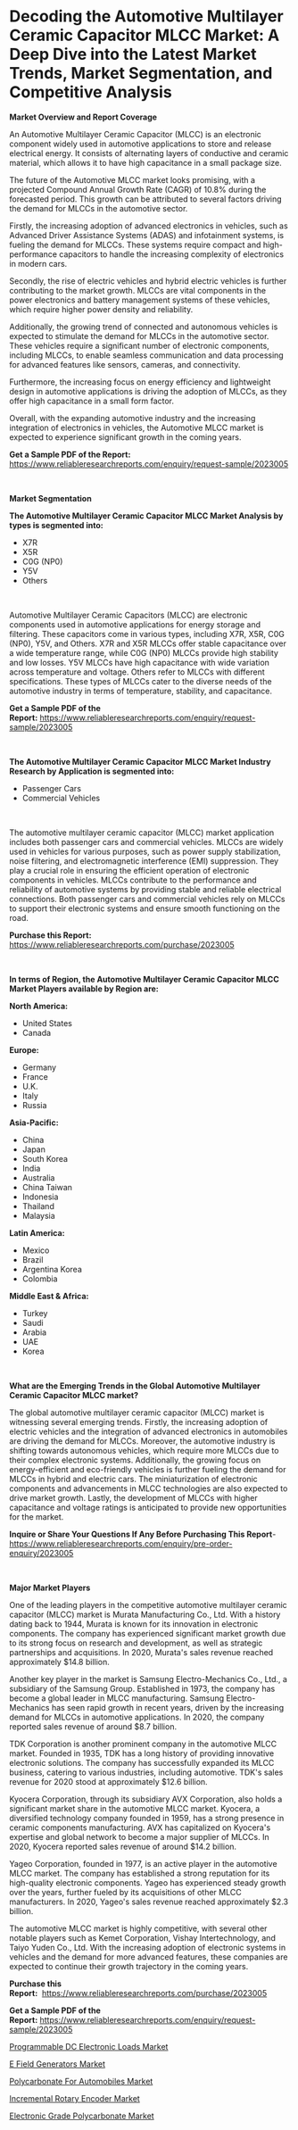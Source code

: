<p><h1>Decoding the Automotive Multilayer Ceramic Capacitor MLCC Market: A Deep Dive into the Latest Market Trends, Market Segmentation, and Competitive Analysis</h1></p><p><strong>Market Overview and Report Coverage</strong></p>
<p><p>An Automotive Multilayer Ceramic Capacitor (MLCC) is an electronic component widely used in automotive applications to store and release electrical energy. It consists of alternating layers of conductive and ceramic material, which allows it to have high capacitance in a small package size.</p><p>The future of the Automotive MLCC market looks promising, with a projected Compound Annual Growth Rate (CAGR) of 10.8% during the forecasted period. This growth can be attributed to several factors driving the demand for MLCCs in the automotive sector.</p><p>Firstly, the increasing adoption of advanced electronics in vehicles, such as Advanced Driver Assistance Systems (ADAS) and infotainment systems, is fueling the demand for MLCCs. These systems require compact and high-performance capacitors to handle the increasing complexity of electronics in modern cars.</p><p>Secondly, the rise of electric vehicles and hybrid electric vehicles is further contributing to the market growth. MLCCs are vital components in the power electronics and battery management systems of these vehicles, which require higher power density and reliability.</p><p>Additionally, the growing trend of connected and autonomous vehicles is expected to stimulate the demand for MLCCs in the automotive sector. These vehicles require a significant number of electronic components, including MLCCs, to enable seamless communication and data processing for advanced features like sensors, cameras, and connectivity.</p><p>Furthermore, the increasing focus on energy efficiency and lightweight design in automotive applications is driving the adoption of MLCCs, as they offer high capacitance in a small form factor.</p><p>Overall, with the expanding automotive industry and the increasing integration of electronics in vehicles, the Automotive MLCC market is expected to experience significant growth in the coming years.</p></p>
<p><strong>Get a Sample PDF of the Report:</strong> <a href="https://www.reliableresearchreports.com/enquiry/request-sample/2023005">https://www.reliableresearchreports.com/enquiry/request-sample/2023005</a></p>
<p>&nbsp;</p>
<p><strong>Market Segmentation</strong></p>
<p><strong>The Automotive Multilayer Ceramic Capacitor MLCC Market Analysis by types is segmented into:</strong></p>
<p><ul><li>X7R</li><li>X5R</li><li>C0G (NP0)</li><li>Y5V</li><li>Others</li></ul></p>
<p>&nbsp;</p>
<p><p>Automotive Multilayer Ceramic Capacitors (MLCC) are electronic components used in automotive applications for energy storage and filtering. These capacitors come in various types, including X7R, X5R, C0G (NP0), Y5V, and Others. X7R and X5R MLCCs offer stable capacitance over a wide temperature range, while C0G (NP0) MLCCs provide high stability and low losses. Y5V MLCCs have high capacitance with wide variation across temperature and voltage. Others refer to MLCCs with different specifications. These types of MLCCs cater to the diverse needs of the automotive industry in terms of temperature, stability, and capacitance.</p></p>
<p><strong>Get a Sample PDF of the Report:</strong>&nbsp;<a href="https://www.reliableresearchreports.com/enquiry/request-sample/2023005">https://www.reliableresearchreports.com/enquiry/request-sample/2023005</a></p>
<p>&nbsp;</p>
<p><strong>The Automotive Multilayer Ceramic Capacitor MLCC Market Industry Research by Application is segmented into:</strong></p>
<p><ul><li>Passenger Cars</li><li>Commercial Vehicles</li></ul></p>
<p>&nbsp;</p>
<p><p>The automotive multilayer ceramic capacitor (MLCC) market application includes both passenger cars and commercial vehicles. MLCCs are widely used in vehicles for various purposes, such as power supply stabilization, noise filtering, and electromagnetic interference (EMI) suppression. They play a crucial role in ensuring the efficient operation of electronic components in vehicles. MLCCs contribute to the performance and reliability of automotive systems by providing stable and reliable electrical connections. Both passenger cars and commercial vehicles rely on MLCCs to support their electronic systems and ensure smooth functioning on the road.</p></p>
<p><strong>Purchase this Report:</strong>&nbsp; <a href="https://www.reliableresearchreports.com/purchase/2023005">https://www.reliableresearchreports.com/purchase/2023005</a></p>
<p>&nbsp;</p>
<p><strong>In terms of Region, the Automotive Multilayer Ceramic Capacitor MLCC Market Players available by Region are:</strong></p>
<p>
    <p> <strong> North America: </strong>
        <ul>
            <li>United States</li>
            <li>Canada</li>
        </ul>
        </p> 
    <p> <strong> Europe: </strong>
        <ul>
            <li>Germany</li>
            <li>France</li>
            <li>U.K.</li>
            <li>Italy</li>
            <li>Russia</li>
        </ul>
        </p> 
    <p> <strong> Asia-Pacific: </strong>
        <ul>
            <li>China</li>
            <li>Japan</li>
            <li>South Korea</li>
            <li>India</li>
            <li>Australia</li>
            <li>China Taiwan</li>
            <li>Indonesia</li>
            <li>Thailand</li>
            <li>Malaysia</li>
        </ul>
        </p> 
    <p> <strong> Latin America: </strong>
        <ul>
            <li>Mexico</li>
            <li>Brazil</li>
            <li>Argentina Korea</li>
            <li>Colombia</li>
        </ul>
        </p> 
    <p> <strong> Middle East & Africa: </strong>
        <ul>
            <li>Turkey</li>
            <li>Saudi</li>
            <li>Arabia</li>
            <li>UAE</li>
            <li>Korea</li>
        </ul>
    </p>
    </p>
<p>&nbsp;</p>
<p><strong>What are the Emerging Trends in the Global Automotive Multilayer Ceramic Capacitor MLCC market?</strong></p>
<p><p>The global automotive multilayer ceramic capacitor (MLCC) market is witnessing several emerging trends. Firstly, the increasing adoption of electric vehicles and the integration of advanced electronics in automobiles are driving the demand for MLCCs. Moreover, the automotive industry is shifting towards autonomous vehicles, which require more MLCCs due to their complex electronic systems. Additionally, the growing focus on energy-efficient and eco-friendly vehicles is further fueling the demand for MLCCs in hybrid and electric cars. The miniaturization of electronic components and advancements in MLCC technologies are also expected to drive market growth. Lastly, the development of MLCCs with higher capacitance and voltage ratings is anticipated to provide new opportunities for the market.</p></p>
<p><strong>Inquire or Share Your Questions If Any Before Purchasing This Report</strong>- <a href="https://www.reliableresearchreports.com/enquiry/pre-order-enquiry/2023005">https://www.reliableresearchreports.com/enquiry/pre-order-enquiry/2023005</a></p>
<p>&nbsp;</p>
<p><strong>Major Market Players</strong></p>
<p><p>One of the leading players in the competitive automotive multilayer ceramic capacitor (MLCC) market is Murata Manufacturing Co., Ltd. With a history dating back to 1944, Murata is known for its innovation in electronic components. The company has experienced significant market growth due to its strong focus on research and development, as well as strategic partnerships and acquisitions. In 2020, Murata's sales revenue reached approximately $14.8 billion.</p><p>Another key player in the market is Samsung Electro-Mechanics Co., Ltd., a subsidiary of the Samsung Group. Established in 1973, the company has become a global leader in MLCC manufacturing. Samsung Electro-Mechanics has seen rapid growth in recent years, driven by the increasing demand for MLCCs in automotive applications. In 2020, the company reported sales revenue of around $8.7 billion.</p><p>TDK Corporation is another prominent company in the automotive MLCC market. Founded in 1935, TDK has a long history of providing innovative electronic solutions. The company has successfully expanded its MLCC business, catering to various industries, including automotive. TDK's sales revenue for 2020 stood at approximately $12.6 billion.</p><p>Kyocera Corporation, through its subsidiary AVX Corporation, also holds a significant market share in the automotive MLCC market. Kyocera, a diversified technology company founded in 1959, has a strong presence in ceramic components manufacturing. AVX has capitalized on Kyocera's expertise and global network to become a major supplier of MLCCs. In 2020, Kyocera reported sales revenue of around $14.2 billion.</p><p>Yageo Corporation, founded in 1977, is an active player in the automotive MLCC market. The company has established a strong reputation for its high-quality electronic components. Yageo has experienced steady growth over the years, further fueled by its acquisitions of other MLCC manufacturers. In 2020, Yageo's sales revenue reached approximately $2.3 billion.</p><p>The automotive MLCC market is highly competitive, with several other notable players such as Kemet Corporation, Vishay Intertechnology, and Taiyo Yuden Co., Ltd. With the increasing adoption of electronic systems in vehicles and the demand for more advanced features, these companies are expected to continue their growth trajectory in the coming years.</p></p>
<p><strong>Purchase this Report:</strong>&nbsp;&nbsp;<a href="https://www.reliableresearchreports.com/purchase/2023005">https://www.reliableresearchreports.com/purchase/2023005</a></p>
<p></p>
<p><strong>Get a Sample PDF of the Report:</strong>&nbsp;<a href="https://www.reliableresearchreports.com/enquiry/request-sample/2023005">https://www.reliableresearchreports.com/enquiry/request-sample/2023005</a></p>
<p><p><a href="https://www.linkedin.com/pulse/programmable-dc-electronic-loads-market-insights-players-k9ele/">Programmable DC Electronic Loads Market</a></p><p><a href="https://github.com/ruslanpoljakovrd177/Market-Research-Report-List-1/blob/main/e-field-generators-market.md">E Field Generators Market</a></p><p><a href="https://medium.com/@jalenmurphy48/polycarbonate-for-automobiles-market-exploring-market-share-market-trends-and-future-growth-98ae9af5a9d0">Polycarbonate For Automobiles Market</a></p><p><a href="https://www.linkedin.com/pulse/incremental-rotary-encoder-market-challenges-opportunities-ssg1e/">Incremental Rotary Encoder Market</a></p><p><a href="https://medium.com/@hunterwyman1984/electronic-grade-polycarbonate-market-research-report-its-history-and-forecast-2023-to-2030-a53a6180b7ae">Electronic Grade Polycarbonate Market</a></p></p>